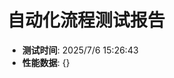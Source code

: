 <!-- { "env": "development", "metrics": {} } -->
# 自动化流程测试报告
- **测试时间**: 2025/7/6 15:26:43
- **性能数据**: {}
